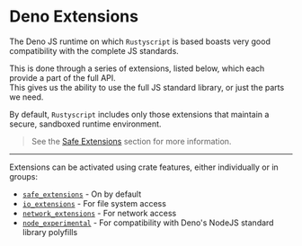 # Deno Extensions

The Deno JS runtime on which `Rustyscript` is based boasts very good compatibility with the complete JS standards.

This is done through a series of extensions, listed below, which each provide a part of the full API.  
This gives us the ability to use the full JS standard library, or just the parts we need.

By default, `Rustyscript` includes only those extensions that maintain a secure, sandboxed runtime environment.
> See the [Safe Extensions](safe_extensions.md) section for more information.

-----


Extensions can be activated using crate features, either individually or in groups:
- [`safe_extensions`](safe_extensions.md) - On by default
- [`io_extensions`](io_extensions.md) - For file system access
- [`network_extensions`](network_extensions.md) - For network access
- [`node_experimental`](nodejs_extensions.md) - For compatibility with Deno's NodeJS standard library polyfills